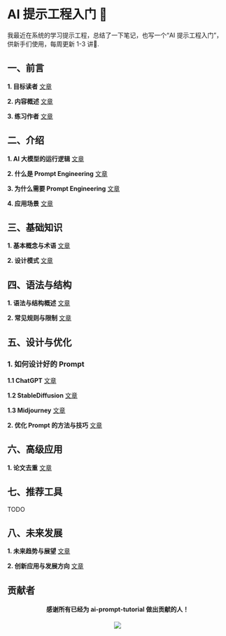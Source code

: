 # AI 提示工程入门 🚀

我最近在系统的学习提示工程，总结了一下笔记，也写一个“AI 提示工程入门”，供新手们使用，每周更新 1-3 讲📒.


## 一、前言

**1. 目标读者** [文章](https://github.com/AI-Prompt-Engineering-Wiki/ai-prompt-tutorial/blob/master/docs/tutorial/0_preface/0-1_target-audience.md)

**2. 内容概述** [文章](https://github.com/AI-Prompt-Engineering-Wiki/ai-prompt-tutorial/blob/master/docs/tutorial/0_preface/0-2_content-overview.md)

**3. 练习作者** [文章](https://github.com/AI-Prompt-Engineering-Wiki/ai-prompt-tutorial/blob/master/docs/tutorial/0_preface/0-3_contact-author.md)

## 二、介绍

**1. AI 大模型的运行逻辑** [文章](https://github.com/AI-Prompt-Engineering-Wiki/ai-prompt-tutorial/blob/master/docs/tutorial/1_introduction/1-1_operational-logic-of-ai.md)

**2. 什么是 Prompt Engineering** [文章](https://github.com/AI-Prompt-Engineering-Wiki/ai-prompt-tutorial/blob/master/docs/tutorial/1_introduction/1-2_what-is-ai-prompt.md)

**3. 为什么需要 Prompt Engineering** [文章](https://github.com/AI-Prompt-Engineering-Wiki/ai-prompt-tutorial/blob/master/docs/tutorial/1_introduction/1-3_why-do-i-need-ai-prompt.md)

**4. 应用场景** [文章](https://github.com/AI-Prompt-Engineering-Wiki/ai-prompt-tutorial/blob/master/docs/tutorial/1_introduction/1-4_application-scenarios.md)

## 三、基础知识

**1. 基本概念与术语** [文章](https://github.com/AI-Prompt-Engineering-Wiki/ai-prompt-tutorial/blob/master/docs/tutorial/2_basic-knowledge/2-1_basic-concepts-and-terminology.md)

**2. 设计模式** [文章](https://github.com/AI-Prompt-Engineering-Wiki/ai-prompt-tutorial/blob/master/docs/tutorial/2_basic-knowledge/2-2_design-patterns.md)

## 四、语法与结构

**1. 语法与结构概述** [文章](https://github.com/AI-Prompt-Engineering-Wiki/ai-prompt-tutorial/blob/master/docs/tutorial/3_grammar-and-structure/3-1_grammar-and-structure-overview.md)

**2. 常见规则与限制** [文章](https://github.com/AI-Prompt-Engineering-Wiki/ai-prompt-tutorial/blob/master/docs/tutorial/3_grammar-and-structure/3-2_common-rules-and-limitations.md)

## 五、设计与优化

### 1. 如何设计好的 Prompt

  **1.1 ChatGPT** [文章](https://github.com/AI-Prompt-Engineering-Wiki/ai-prompt-tutorial/blob/master/docs/tutorial/4_design-and-optimization/4-1_how-to-design-a-good-ai-prompt/4-1-1_chatgpt.md)

  **1.2 StableDiffusion** [文章](https://github.com/AI-Prompt-Engineering-Wiki/ai-prompt-tutorial/blob/master/docs/tutorial/4_design-and-optimization/4-1_how-to-design-a-good-ai-prompt/4-1-2_stable-diffusion.md)

  **1.3 Midjourney** [文章](https://github.com/AI-Prompt-Engineering-Wiki/ai-prompt-tutorial/blob/master/docs/tutorial/4_design-and-optimization/4-1_how-to-design-a-good-ai-prompt/4-1-3_midjourney.md)
<br>

**2. 优化 Prompt 的方法与技巧** [文章](https://github.com/AI-Prompt-Engineering-Wiki/ai-prompt-tutorial/blob/master/docs/tutorial/4_design-and-optimization/4-2_methods-and-techniques-for-optimizing-ai-prompt.md)

## 六、高级应用

**1. 论文去重** [文章](https://github.com/AI-Prompt-Engineering-Wiki/ai-prompt-tutorial/blob/master/docs/tutorial/5_advance_case/5-1_paper-remove-duplicates.md)

## 七、推荐工具

TODO

## 八、未来发展

**1. 未来趋势与展望** [文章](https://github.com/AI-Prompt-Engineering-Wiki/ai-prompt-tutorial/blob/master/docs/tutorial/7_future-development/7-1_future-trends-and-prospects.md)

**2. 创新应用与发展方向** [文章](https://github.com/AI-Prompt-Engineering-Wiki/ai-prompt-tutorial/blob/master/docs/tutorial/7_future-development/7-2_innovative-application-and-development-direction.md)

## 贡献者

<div align="center">
  <h4 align="center">
    感谢所有已经为 ai-prompt-tutorial 做出贡献的人！
  </h4>
  <a href="https://github.com/AI-Prompt-Engineering-Wiki/ai-prompt-tutorial/graphs/contributors">
    <img src="https://contrib.rocks/image?repo=AI-Prompt-Engineering-Wiki/ai-prompt-tutorial" />
  </a>
</div>
